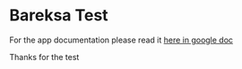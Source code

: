 # Bareksa Test

For the app documentation  please read it [here in google doc](https://docs.google.com/document/d/1U05R0Zukjh4Z8-p94N76WgykcdK9fnGYrEPeoluM6m0/edit?usp=sharing)

Thanks for the test
